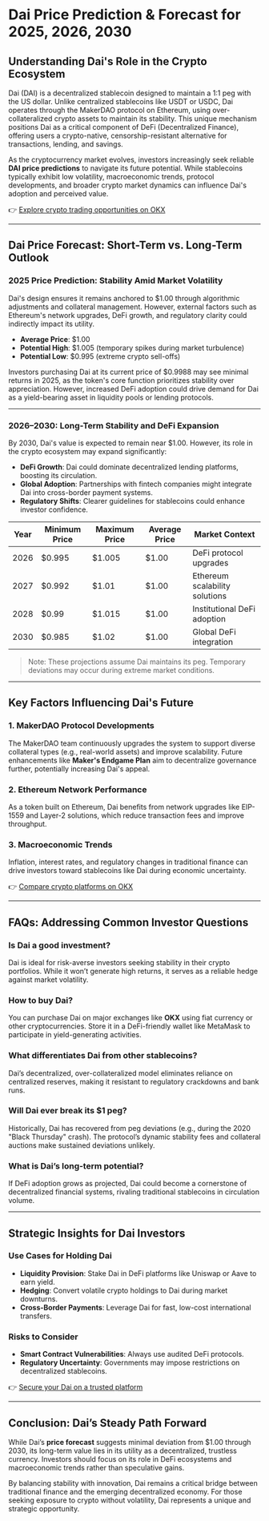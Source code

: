 # Dai Price Prediction & Forecast for 2025, 2026, 2030

## Understanding Dai's Role in the Crypto Ecosystem  
Dai (DAI) is a decentralized stablecoin designed to maintain a 1:1 peg with the US dollar. Unlike centralized stablecoins like USDT or USDC, Dai operates through the MakerDAO protocol on Ethereum, using over-collateralized crypto assets to maintain its stability. This unique mechanism positions Dai as a critical component of DeFi (Decentralized Finance), offering users a crypto-native, censorship-resistant alternative for transactions, lending, and savings.  

As the cryptocurrency market evolves, investors increasingly seek reliable **DAI price predictions** to navigate its future potential. While stablecoins typically exhibit low volatility, macroeconomic trends, protocol developments, and broader crypto market dynamics can influence Dai's adoption and perceived value.  

👉 [Explore crypto trading opportunities on OKX](https://bit.ly/okx-bonus)  

---

## Dai Price Forecast: Short-Term vs. Long-Term Outlook  

### **2025 Price Prediction: Stability Amid Market Volatility**  
Dai's design ensures it remains anchored to $1.00 through algorithmic adjustments and collateral management. However, external factors such as Ethereum's network upgrades, DeFi growth, and regulatory clarity could indirectly impact its utility.  

- **Average Price**: $1.00  
- **Potential High**: $1.005 (temporary spikes during market turbulence)  
- **Potential Low**: $0.995 (extreme crypto sell-offs)  

Investors purchasing Dai at its current price of $0.9988 may see minimal returns in 2025, as the token's core function prioritizes stability over appreciation. However, increased DeFi adoption could drive demand for Dai as a yield-bearing asset in liquidity pools or lending protocols.  

---

### **2026–2030: Long-Term Stability and DeFi Expansion**  
By 2030, Dai's value is expected to remain near $1.00. However, its role in the crypto ecosystem may expand significantly:  

- **DeFi Growth**: Dai could dominate decentralized lending platforms, boosting its circulation.  
- **Global Adoption**: Partnerships with fintech companies might integrate Dai into cross-border payment systems.  
- **Regulatory Shifts**: Clearer guidelines for stablecoins could enhance investor confidence.  

| Year | Minimum Price | Maximum Price | Average Price | Market Context |  
|------|---------------|---------------|---------------|----------------|  
| 2026 | $0.995        | $1.005        | $1.00         | DeFi protocol upgrades |  
| 2027 | $0.992        | $1.01         | $1.00         | Ethereum scalability solutions |  
| 2028 | $0.99         | $1.015        | $1.00         | Institutional DeFi adoption |  
| 2030 | $0.985        | $1.02         | $1.00         | Global DeFi integration |  

> Note: These projections assume Dai maintains its peg. Temporary deviations may occur during extreme market conditions.  

---

## Key Factors Influencing Dai's Future  

### **1. MakerDAO Protocol Developments**  
The MakerDAO team continuously upgrades the system to support diverse collateral types (e.g., real-world assets) and improve scalability. Future enhancements like **Maker's Endgame Plan** aim to decentralize governance further, potentially increasing Dai's appeal.  

### **2. Ethereum Network Performance**  
As a token built on Ethereum, Dai benefits from network upgrades like EIP-1559 and Layer-2 solutions, which reduce transaction fees and improve throughput.  

### **3. Macroeconomic Trends**  
Inflation, interest rates, and regulatory changes in traditional finance can drive investors toward stablecoins like Dai during economic uncertainty.  

👉 [Compare crypto platforms on OKX](https://bit.ly/okx-bonus)  

---

## FAQs: Addressing Common Investor Questions  

### **Is Dai a good investment?**  
Dai is ideal for risk-averse investors seeking stability in their crypto portfolios. While it won’t generate high returns, it serves as a reliable hedge against market volatility.  

### **How to buy Dai?**  
You can purchase Dai on major exchanges like **OKX** using fiat currency or other cryptocurrencies. Store it in a DeFi-friendly wallet like MetaMask to participate in yield-generating activities.  

### **What differentiates Dai from other stablecoins?**  
Dai’s decentralized, over-collateralized model eliminates reliance on centralized reserves, making it resistant to regulatory crackdowns and bank runs.  

### **Will Dai ever break its $1 peg?**  
Historically, Dai has recovered from peg deviations (e.g., during the 2020 "Black Thursday" crash). The protocol’s dynamic stability fees and collateral auctions make sustained deviations unlikely.  

### **What is Dai’s long-term potential?**  
If DeFi adoption grows as projected, Dai could become a cornerstone of decentralized financial systems, rivaling traditional stablecoins in circulation volume.  

---

## Strategic Insights for Dai Investors  

### **Use Cases for Holding Dai**  
- **Liquidity Provision**: Stake Dai in DeFi platforms like Uniswap or Aave to earn yield.  
- **Hedging**: Convert volatile crypto holdings to Dai during market downturns.  
- **Cross-Border Payments**: Leverage Dai for fast, low-cost international transfers.  

### **Risks to Consider**  
- **Smart Contract Vulnerabilities**: Always use audited DeFi protocols.  
- **Regulatory Uncertainty**: Governments may impose restrictions on decentralized stablecoins.  

👉 [Secure your Dai on a trusted platform](https://bit.ly/okx-bonus)  

---

## Conclusion: Dai’s Steady Path Forward  

While Dai’s **price forecast** suggests minimal deviation from $1.00 through 2030, its long-term value lies in its utility as a decentralized, trustless currency. Investors should focus on its role in DeFi ecosystems and macroeconomic trends rather than speculative gains.  

By balancing stability with innovation, Dai remains a critical bridge between traditional finance and the emerging decentralized economy. For those seeking exposure to crypto without volatility, Dai represents a unique and strategic opportunity.  
